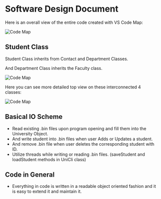 # Software Design Document
Here is an overall view of the entire code created with VS Code Map:

![Code Map](https://image.ibb.co/hMj3DQ/devenv_2017_06_16_15_31_02.png)

## Student Class

Student Class inherits from Contact and Department Classes.

And Department Class inherits the Faculty class.

![Code Map](https://vgy.me/s6aeCi.png)

Here you can see more detailed top view on these interconnected 4 classes:

![Code Map](https://vgy.me/r2xnty.png)


## Basical IO Scheme

* Read existing .bin files upon program opening and fill them into the University Object.
* And write student into .bin files when user Adds or Updates a student.
* And remove .bin file when user deletes the corresponding student with ID.
* Utilize threads while writing or reading .bin files. (saveStudent and loadStudent methods in UniCli class)

## Code in General
* Everything in code is written in a readable object oriented fashion and it is easy to extend it and maintain it.
